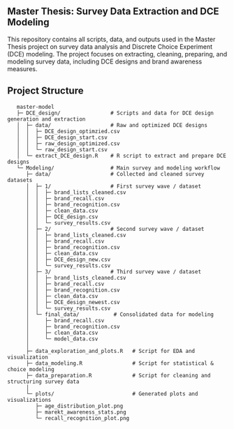 ## Master Thesis: Survey Data Extraction and DCE Modeling

This repository contains all scripts, data, and outputs used in the Master Thesis project on survey data analysis and Discrete Choice Experiment (DCE) modeling. The project focuses on extracting, cleaning, preparing, and modeling survey data, including DCE designs and brand awareness measures.

## Project Structure
```
   master-model
   ├─ DCE_design/                # Scripts and data for DCE design generation and extraction
   │  ├─ data/                   # Raw and optimized DCE designs
   │  │  ├─ DCE_design_optimzied.csv
   │  │  ├─ DCE_design_start.csv
   │  │  ├─ raw_design_optimized.csv
   │  │  └─ raw_design_start.csv
   │  └─ extract_DCE_design.R    # R script to extract and prepare DCE designs
   └─ Modeling/                  # Main survey and modeling workflow
      ├─ data/                   # Collected and cleaned survey datasets
      │  ├─ 1/                   # First survey wave / dataset
      │  │  ├─ brand_lists_cleaned.csv
      │  │  ├─ brand_recall.csv
      │  │  ├─ brand_recognition.csv
      │  │  ├─ clean_data.csv
      │  │  ├─ DCE_design.csv
      │  │  └─ survey_results.csv
      │  ├─ 2/                   # Second survey wave / dataset
      │  │  ├─ brand_lists_cleaned.csv
      │  │  ├─ brand_recall.csv
      │  │  ├─ brand_recognition.csv
      │  │  ├─ clean_data.csv
      │  │  ├─ DCE_design_new.csv
      │  │  └─ survey_results.csv
      │  ├─ 3/                   # Third survey wave / dataset
      │  │  ├─ brand_lists_cleaned.csv
      │  │  ├─ brand_recall.csv
      │  │  ├─ brand_recognition.csv
      │  │  ├─ clean_data.csv
      │  │  ├─ DCE_design_newest.csv
      │  │  └─ survey_results.csv
      │  └─ final_data/           # Consolidated data for modeling
      │     ├─ brand_recall.csv
      │     ├─ brand_recognition.csv
      │     ├─ clean_data.csv
      │     └─ model_data.csv
      │
      ├─ data_exploration_and_plots.R   # Script for EDA and visualization
      ├─ data_modeling.R                # Script for statistical & choice modeling
      ├─ data_preparation.R             # Script for cleaning and structuring survey data
      │
      └─ plots/                         # Generated plots and visualizations
         ├─ age_distribution_plot.png
         ├─ marekt_awareness_stats.png
         └─ recall_recognition_plot.png
```
